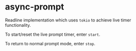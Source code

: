 # async-prompt

Readline implementation which uses `tokio` to achieve live timer functionality.

To start/reset the live prompt timer, enter `start`.

To return to normal prompt mode, enter `stop`.
